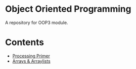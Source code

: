 # Object Oriented Programming 

A repository for OOP3 module.


# Contents
- [Processing Primer](./notes/ProcessingPrimer.md)
- [Arrays & Arraylists](./notes/ArraysAndArraylists.md)


